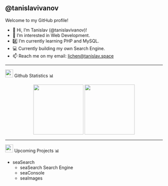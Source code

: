 <h2>@tanislavivanov</h2>
<p>Welcome to my GitHub profile!</p>

- 👋 Hi, I’m Tanislav (@tanislavivanov)!
- 👀 I’m interested in Web Development.
- #️⃣ I’m currently learning PHP and MySQL.
- 💻 Currently building my own Search Engine.
- 📫 Reach me on my email: lichen@tanislav.space

---

<img src="https://media.giphy.com/media/WUlplcMpOCEmTGBtBW/giphy.gif" width="25"> Github Statistics 📊
<p align="center">
      <img
        height="160em"
        src="https://github-readme-stats.vercel.app/api?username=tanislavivanov&hide_border=true&show_icons=true&include_all_commits=true&theme=tokyonight"
      />
    <img
        height="160em"
        src="https://github-readme-stats.vercel.app/api/top-langs/?username=tanislavivanov&show_icons=true&hide_border=true&layout=compact&langs_count=8&theme=tokyonight"
      />
  </p>

---

<img src="https://media.giphy.com/media/WUlplcMpOCEmTGBtBW/giphy.gif" width="25"> Upcoming Projects 📊
* seaSearch
  - seaSearch Search Engine
  - seaConsole
  - seaImages
